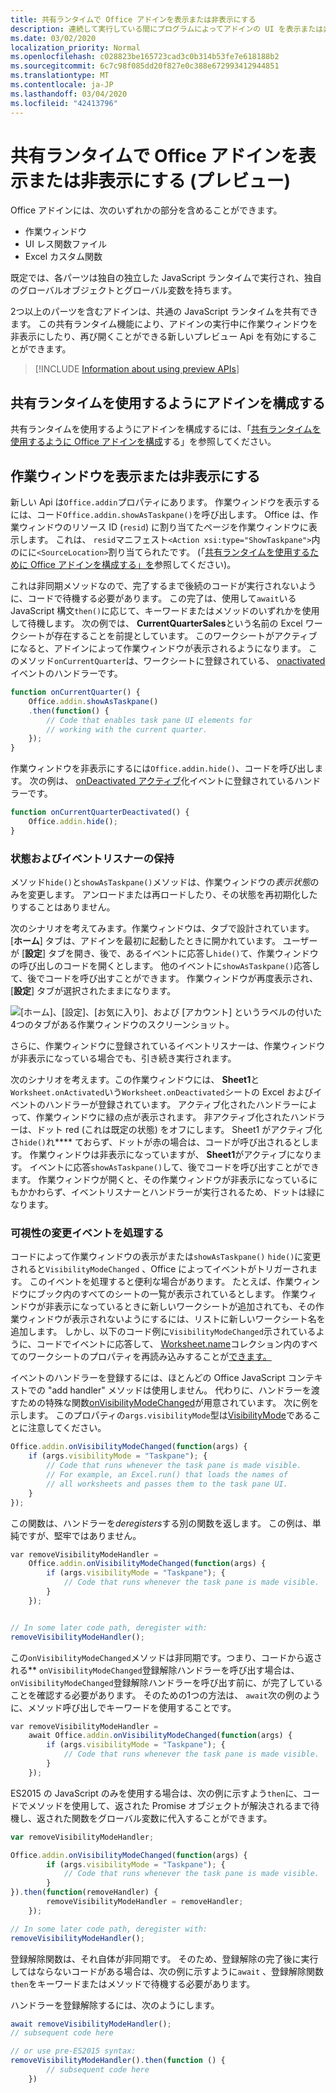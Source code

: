 ```yaml
---
title: 共有ランタイムで Office アドインを表示または非表示にする
description: 連続して実行している間にプログラムによってアドインの UI を表示または非表示にする方法について説明します。
ms.date: 03/02/2020
localization_priority: Normal
ms.openlocfilehash: c028823be165723cad3c0b314b53fe7e618188b2
ms.sourcegitcommit: 6c7c98f085dd20f827e0c388e672993412944851
ms.translationtype: MT
ms.contentlocale: ja-JP
ms.lasthandoff: 03/04/2020
ms.locfileid: "42413796"
---
```

# <a name="show-or-hide-an-office-add-in-in-a-shared-runtime-preview"></a>共有ランタイムで Office アドインを表示または非表示にする (プレビュー)

Office アドインには、次のいずれかの部分を含めることができます。

- 作業ウィンドウ
- UI レス関数ファイル
- Excel カスタム関数

既定では、各パーツは独自の独立した JavaScript ランタイムで実行され、独自のグローバルオブジェクトとグローバル変数を持ちます。 

2つ以上のパーツを含むアドインは、共通の JavaScript ランタイムを共有できます。 この共有ランタイム機能により、アドインの実行中に作業ウィンドウを非表示にしたり、再び開くことができる新しいプレビュー Api を有効にすることができます。

> [!INCLUDE [Information about using preview APIs](../includes/excel-shared-runtime-preview-note.md)]

## <a name="configure-an-add-in-to-use-a-shared-runtime"></a>共有ランタイムを使用するようにアドインを構成する

共有ランタイムを使用するようにアドインを構成するには、「[共有ランタイムを使用するように Office アドインを構成](configure-your-add-in-to-use-a-shared-runtime.md)する」を参照してください。

## <a name="show-and-hide-the-task-pane"></a>作業ウィンドウを表示または非表示にする

新しい Api は`Office.addin`プロパティにあります。 作業ウィンドウを表示するには、コード`Office.addin.showAsTaskpane()`を呼び出します。 Office は、作業ウィンドウのリソース ID (`resid`) に割り当てたページを作業ウィンドウに表示します。 これは、 `resid`マニフェスト`<Action xsi:type="ShowTaskpane">`内のにに`<SourceLocation>`割り当てられたです。 (「[共有ランタイムを使用するために Office アドインを構成する」を](configure-your-add-in-to-use-a-shared-runtime.md)参照してください)。

これは非同期メソッドなので、完了するまで後続のコードが実行されないように、コードで待機する必要があります。 この完了は、使用して`await`いる JavaScript 構文`then()`に応じて、キーワードまたはメソッドのいずれかを使用して待機します。 次の例では、 **CurrentQuarterSales**という名前の Excel ワークシートが存在することを前提としています。 このワークシートがアクティブになると、アドインによって作業ウィンドウが表示されるようになります。 このメソッド`onCurrentQuarter`は、ワークシートに登録されている、 [onactivated](/javascript/api/excel/excel.worksheet?view=excel-js-preview#onactivated)イベントのハンドラーです。

```javascript
function onCurrentQuarter() {
    Office.addin.showAsTaskpane()
    .then(function() {
        // Code that enables task pane UI elements for
        // working with the current quarter.
    });
}
```

作業ウィンドウを非表示にするには`Office.addin.hide()`、コードを呼び出します。 次の例は、 [onDeactivated アクティブ](/javascript/api/excel/excel.worksheet?view=excel-js-preview#ondeactivated)化イベントに登録されているハンドラーです。

```javascript
function onCurrentQuarterDeactivated() {
    Office.addin.hide();
}
```

### <a name="preservation-of-state-and-event-listeners"></a>状態およびイベントリスナーの保持

メソッド`hide()`と`showAsTaskpane()`メソッドは、作業ウィンドウの*表示状態*のみを変更します。 アンロードまたは再ロードしたり、その状態を再初期化したりすることはありません。

次のシナリオを考えてみます。作業ウィンドウは、タブで設計されています。 [**ホーム**] タブは、アドインを最初に起動したときに開かれています。 ユーザーが [**設定**] タブを開き、後で、あるイベントに応答し`hide()`て、作業ウィンドウの呼び出しのコードを開くとします。 他のイベントに`showAsTaskpane()`応答して、後でコードを呼び出すことができます。 作業ウィンドウが再度表示され、[**設定**] タブが選択されたままになります。

![[ホーム]、[設定]、[お気に入り]、および [アカウント] というラベルの付いた4つのタブがある作業ウィンドウのスクリーンショット。](../images/TaskpaneWithTabs.png)

さらに、作業ウィンドウに登録されているイベントリスナーは、作業ウィンドウが非表示になっている場合でも、引き続き実行されます。

次のシナリオを考えます。この作業ウィンドウには、 **Sheet1**と`Worksheet.onActivated`いう`Worksheet.onDeactivated`シートの Excel およびイベントのハンドラーが登録されています。 アクティブ化されたハンドラーによって、作業ウィンドウに緑の点が表示されます。 非アクティブ化されたハンドラーは、ドット red (これは既定の状態) をオフにします。 Sheet1 がアクティブ化さ`hide()`れ**** ておらず、ドットが赤の場合は、コードが呼び出されるとします。 作業ウィンドウは非表示になっていますが、 **Sheet1**がアクティブになります。 イベントに応答`showAsTaskpane()`して、後でコードを呼び出すことができます。 作業ウィンドウが開くと、その作業ウィンドウが非表示になっているにもかかわらず、イベントリスナーとハンドラーが実行されるため、ドットは緑になります。

### <a name="handle-visibility-changed-event"></a>可視性の変更イベントを処理する

コードによって作業ウィンドウの表示がまたは`showAsTaskpane()` `hide()`に変更されると`VisibilityModeChanged` 、Office によってイベントがトリガーされます。 このイベントを処理すると便利な場合があります。 たとえば、作業ウィンドウにブック内のすべてのシートの一覧が表示されているとします。 作業ウィンドウが非表示になっているときに新しいワークシートが追加されても、その作業ウィンドウが表示されないようにするには、リストに新しいワークシート名を追加します。 しかし、以下のコード例に`VisibilityModeChanged`示されているように、コードでイベントに応答して、 [Worksheet.name](/javascript/api/excel/excel.worksheet#name)コレクション内のすべてのワークシートのプロパティを再読み込みすることが[できます。](/javascript/api/excel/excel.workbook#worksheets)

イベントのハンドラーを登録するには、ほとんどの Office JavaScript コンテキストでの "add handler" メソッドは使用しません。 代わりに、ハンドラーを渡すための特殊な関数[onVisibilityModeChanged](/javascript/api/office/office.addin#onvisibilitymodechanged-listener-)が用意されています。 次に例を示します。 このプロパティの`args.visibilityMode`型は[VisibilityMode](/javascript/api/office/office.visibilitymode)であることに注意してください。

```javascript
Office.addin.onVisibilityModeChanged(function(args) {
    if (args.visibilityMode = "Taskpane"); {
        // Code that runs whenever the task pane is made visible.
        // For example, an Excel.run() that loads the names of
        // all worksheets and passes them to the task pane UI.
    }
});
```

この関数は、ハンドラーを*deregisters*する別の関数を返します。 この例は、単純ですが、堅牢ではありません。

```javascript
var removeVisibilityModeHandler =
    Office.addin.onVisibilityModeChanged(function(args) {
        if (args.visibilityMode = "Taskpane"); {
            // Code that runs whenever the task pane is made visible.
        }
    });


// In some later code path, deregister with:
removeVisibilityModeHandler();
```

この`onVisibilityModeChanged`メソッドは非同期です。つまり、コードから返される** `onVisibilityModeChanged`登録解除ハンドラーを呼び出す場合は、 `onVisibilityModeChanged`登録解除ハンドラーを呼び出す前に、が完了していることを確認する必要があります。 そのための1つの方法は、 `await`次の例のように、メソッド呼び出しでキーワードを使用することです。

```javascript
var removeVisibilityModeHandler =
    await Office.addin.onVisibilityModeChanged(function(args) {
        if (args.visibilityMode = "Taskpane"); {
            // Code that runs whenever the task pane is made visible.
        }
    });
```

ES2015 の JavaScript のみを使用する場合は、次の例に示すよう`then`に、コードでメソッドを使用して、返された Promise オブジェクトが解決されるまで待機し、返された関数をグローバル変数に代入することができます。

```javascript
var removeVisibilityModeHandler;

Office.addin.onVisibilityModeChanged(function(args) {
        if (args.visibilityMode = "Taskpane"); {
            // Code that runs whenever the task pane is made visible.
        }
}).then(function(removeHandler) {
        removeVisibilityModeHandler = removeHandler;
    });

// In some later code path, deregister with:
removeVisibilityModeHandler();
```

登録解除関数は、それ自体が非同期です。 そのため、登録解除の完了後に実行してはならないコードがある場合は、次の例に示すように`await` 、登録解除関数`then`をキーワードまたはメソッドで待機する必要があります。

ハンドラーを登録解除するには、次のようにします。

```javascript
await removeVisibilityModeHandler();
// subsequent code here

// or use pre-ES2015 syntax:
removeVisibilityModeHandler().then(function () {
        // subsequent code here
    })
```
